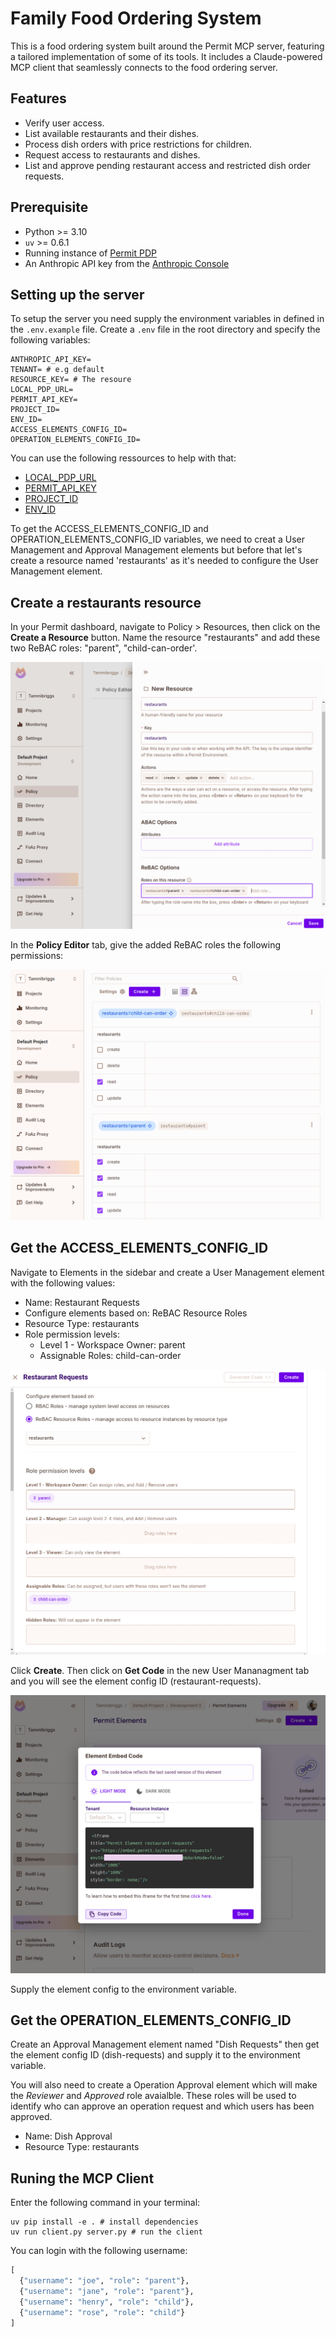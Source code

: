 # Family Food Ordering System
This is a food ordering system built around the Permit MCP server, featuring a tailored implementation of some of its tools. It includes a Claude-powered MCP client that seamlessly connects to the food ordering server.

## Features
- Verify user access.
- List available restaurants and their dishes.
- Process dish orders with price restrictions for children.
- Request access to restaurants and dishes.
- List and approve pending restaurant access and restricted dish order requests.

## Prerequisite
- Python >= 3.10
- `uv` >= 0.6.1
- Running instance of [Permit PDP](https://docs.permit.io/how-to/deploy/deploy-to-production/#installing-the-pdp)
- An Anthropic API key from the [Anthropic Console](https://console.anthropic.com/settings/keys)

## Setting up the server
To setup the server you need supply the environment variables in defined in the `.env.example` file. Create a `.env` file in the root directory and specify the following variables: 

```shell
ANTHROPIC_API_KEY=
TENANT= # e.g default
RESOURCE_KEY= # The resoure 
LOCAL_PDP_URL= 
PERMIT_API_KEY=
PROJECT_ID=
ENV_ID=
ACCESS_ELEMENTS_CONFIG_ID=
OPERATION_ELEMENTS_CONFIG_ID=
```

You can use the following ressources to help with that: 
- [LOCAL_PDP_URL](https://docs.permit.io/how-to/deploy/deploy-to-production/#installing-the-pdp)
- [PERMIT_API_KEY](https://docs.permit.io/overview/use-the-permit-api-and-sdk#obtain-your-api-key)
- [PROJECT_ID](https://docs.permit.io/api/examples/get-project-and-env#get-project-id-or-key)
- [ENV_ID](https://docs.permit.io/api/examples/get-project-and-env#get-environment-id-or-key)

To get the ACCESS_ELEMENTS_CONFIG_ID and OPERATION_ELEMENTS_CONFIG_ID variables, we need to creat a User Management and Approval Management elements but before that let's create a resource named 'restaurants' as it's needed to configure the User Management element.

## Create a restaurants resource
In your Permit dashboard, navigate to Policy > Resources, then click on the **Create a Resource** button. Name the resource "restaurants" and add these two ReBAC roles: "parent", "child-can-order'. 

![image info](./assets/permit-rebac.png)

In the **Policy Editor** tab, give the added ReBAC roles the following permissions:

![image info](./assets/policy.png)

## Get the ACCESS_ELEMENTS_CONFIG_ID
Navigate to Elements in the sidebar and create a User Management element with the following values: 
  - Name: Restaurant Requests
  - Configure elements based on: ReBAC Resource Roles
  - Resource Type: restaurants
  - Role permission levels: 
    - Level 1 - Workspace Owner: parent
    - Assignable Roles: child-can-order

![image info](./assets/user-management.png)

Click **Create**. Then click on **Get Code** in the new User Mananagment tab and you will see the element config ID (restaurant-requests).

![image info](./assets/user-code.png)

Supply the element config to the environment variable.

## Get the OPERATION_ELEMENTS_CONFIG_ID
Create an Approval Management element named "Dish Requests" then get the element config ID (dish-requests) and supply it to the environment variable. 


You will also need to create a Operation Approval element which will make the _Reviewer_ and _Approved_ role avaialble. These roles will be used to identify who can approve an operation request and which users has been approved. 

- Name: Dish Approval
- Resource Type: restaurants

## Runing the MCP Client
Enter the following command in your terminal:

```shell
uv pip install -e . # install dependencies
uv run client.py server.py # run the client
```

You can login with the following username: 
```python
[
  {"username": "joe", "role": "parent"},
  {"username": "jane", "role": "parent"},
  {"username": "henry", "role": "child"},
  {"username": "rose", "role": "child"}
]
```





